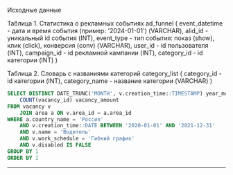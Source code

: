 Исходные данные

Таблица 1. Статистика о рекламных событиях
ad_funnel
(
event_datetime - дата и время события (пример: '2024-01-01') (VARCHAR),
alid_id - уникальный id события (INT),
event_type - тип события: показ (show), клик (click), конверсия (conv) (VARCHAR),
user_id - id пользователя (INT),
campaign_id - id рекламной кампании (INT),
category_id - id категории (INT)
)

Таблица 2. Словарь с названиями категорий
category_list
(
category_id - id категории (INT),
category_name - название категории (VARCHAR)
)

```sql
SELECT DISTINCT DATE_TRUNC('MONTH', v.creation_time::TIMESTAMP) year_month,
	COUNT(vacancy_id) vacancy_amount
FROM vacancy v
	JOIN area a ON v.area_id = a.area_id
WHERE a.country_name = 'Россия'
	AND v.creation_time::DATE BETWEEN '2020-01-01' AND '2021-12-31'
	AND v.name = 'Водитель'
	AND v.work_schedule = 'Гибкий график'
	AND v.disabled IS FALSE
GROUP BY 1
ORDER BY 1
```
-----
